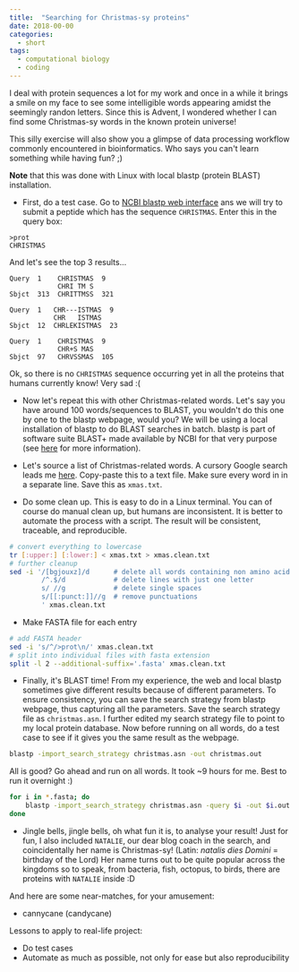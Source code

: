 ```yaml
---
title:  "Searching for Christmas-sy proteins"
date: 2018-00-00
categories: 
  - short
tags:
  - computational biology
  - coding
---
```

I deal with protein sequences a lot for my work and once in a while it brings a smile on my face to see some intelligible words appearing amidst the seemingly randon letters. Since this is Advent, I wondered whether I can find some Christmas-sy words in the known protein universe!

This silly exercise will also show you a glimpse of data processing workflow commonly encountered in bioinformatics. Who says you can't learn something while having fun? ;)  

**Note** that this was done with Linux with local blastp (protein BLAST) installation.

* First, do a test case. Go to [NCBI blastp web interface](https://blast.ncbi.nlm.nih.gov/Blast.cgi?PROGRAM=blastp&PAGE_TYPE=BlastSearch&LINK_LOC=blasthome) ans we will try to submit a peptide which has the sequence `CHRISTMAS`. Enter this in the query box:

```
>prot
CHRISTMAS
```

And let's see the top 3 results...

```
Query  1    CHRISTMAS  9
            CHRI TM S
Sbjct  313  CHRITTMSS  321

Query  1   CHR---ISTMAS  9
           CHR   ISTMAS
Sbjct  12  CHRLEKISTMAS  23

Query  1    CHRISTMAS  9
            CHR+S MAS
Sbjct  97   CHRVSSMAS  105
```

Ok, so there is no `CHRISTMAS` sequence occurring yet in all the proteins that humans currently know! Very sad :(

* Now let's repeat this with other Christmas-related words. Let's say you have around 100 words/sequences to BLAST, you wouldn't do this one by one to the blastp webpage, would you? We will be using a local installation of blastp to do BLAST searches in batch. blastp is part of software suite BLAST+ made available by NCBI for that very purpose (see [here](https://blast.ncbi.nlm.nih.gov/Blast.cgi?PROGRAM=blastp&PAGE_TYPE=BlastSearch&LINK_LOC=blasthome) for more information).

* Let's source a list of Christmas-related words. A cursory Google search leads me [here](https://www.enchantedlearning.com/wordlist/christmas.shtml). Copy-paste this to a text file. Make sure every word in in a separate line. Save this as `xmas.txt`.

* Do some clean up. This is easy to do in a Linux terminal. You can of course do manual clean up, but humans are inconsistent. It is better to automate the process with a script. The result will be consistent, traceable, and reproducible.

```bash
# convert everything to lowercase
tr [:upper:] [:lower:] < xmas.txt > xmas.clean.txt 
# further cleanup 
sed -i '/[bgjouxz]/d      # delete all words containing non amino acid letters
        /^.$/d            # delete lines with just one letter
        s/ //g            # delete single spaces
        s/[[:punct:]]//g  # remove punctuations
        ' xmas.clean.txt
```

* Make FASTA file for each entry 

```bash
# add FASTA header
sed -i 's/^/>prot\n/' xmas.clean.txt
# split into individual files with fasta extension
split -l 2 --additional-suffix='.fasta' xmas.clean.txt
``` 

* Finally, it's BLAST time! From my experience, the web and local blastp sometimes give different results because of different parameters. To ensure consistency, you can save the search strategy from blastp webpage, thus capturing all the parameters. Save the search strategy file as `christmas.asn`. I further edited my search strategy file to point to my local protein database. 
Now before running on all words, do a test case to see if it gives you the same result as the webpage.

```bash
blastp -import_search_strategy christmas.asn -out christmas.out
```

All is good? Go ahead and run on all words. It took ~9 hours for me. Best to run it overnight :)
```bash
for i in *.fasta; do
    blastp -import_search_strategy christmas.asn -query $i -out $i.out    
done
```
* Jingle bells, jingle bells, oh what fun it is, to analyse your result! 
Just for fun, I also included `NATALIE`, our dear blog coach in the search, and coincidentally her name is Christmas-sy! (Latin: *natalis dies Domini* = birthday of the Lord)
Her name turns out to be quite popular across the kingdoms so to speak, from bacteria, fish, octopus, to birds, there are proteins with `NATALIE` inside :D

And here are some near-matches, for your amusement:
- cannycane (candycane)

Lessons to apply to real-life project:
- Do test cases
- Automate as much as possible, not only for ease but also reproducibility
